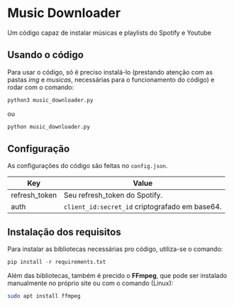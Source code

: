 # Music Downloader

Um código capaz de instalar músicas e playlists do Spotify e Youtube
## Usando o código

Para usar o código, só é preciso instalá-lo (prestando atenção com as pastas *img* e *musicas*, necessárias para o funcionamento do código) e rodar com o comando:

```bash
python3 music_downloader.py
```

ou

```bash
python music_downloader.py
```

## Configuração

As configurações do código são feitas no `config.json`.

| Key           | Value                                    |
|---------------|------------------------------------------|
| refresh_token | Seu refresh_token do Spotify.            |
| auth          |  `client_id:secret_id` criptografado em base64. |

## Instalação dos requisitos

Para instalar as bibliotecas necessárias pro código, utiliza-se o comando:

```python
pip install -r requirements.txt
```

Além das bibliotecas, também é precido o **FFmpeg**, que pode ser instalado manualmente no próprio site ou com o comando (Linux):

```bash
sudo apt install ffmpeg
```
